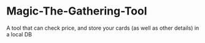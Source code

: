 # Magic-The-Gathering-Tool
A tool that can check price, and store your cards (as well as other details) in a local DB
